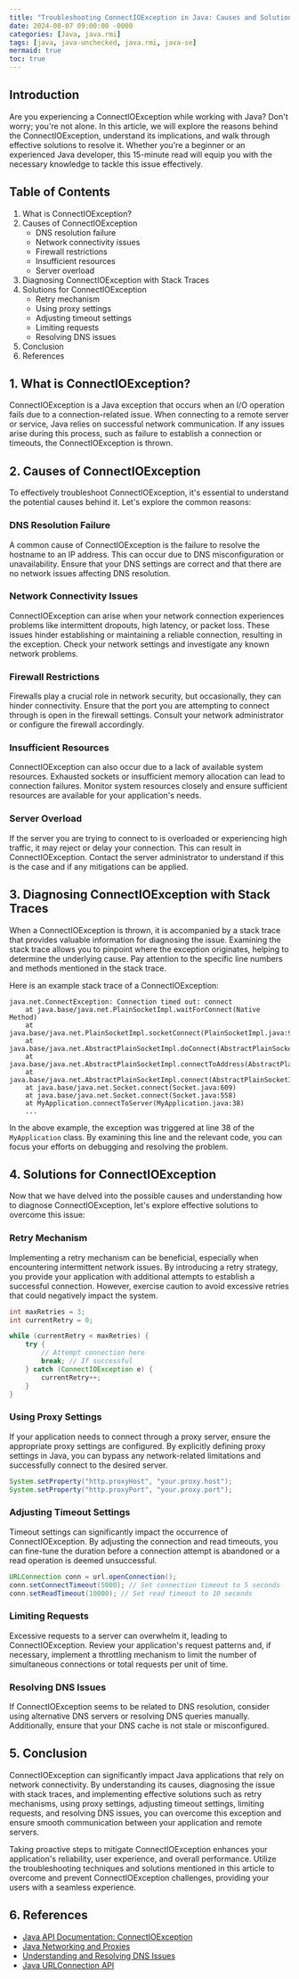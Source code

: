 ```yaml
---
title: "Troubleshooting ConnectIOException in Java: Causes and Solutions"
date: 2024-08-07 09:00:00 -0000
categories: [Java, java.rmi]
tags: [java, java-unchecked, java.rmi, java-se]
mermaid: true
toc: true
---
```



## Introduction
Are you experiencing a ConnectIOException while working with Java? Don't worry; you're not alone. In this article, we will explore the reasons behind the ConnectIOException, understand its implications, and walk through effective solutions to resolve it. Whether you're a beginner or an experienced Java developer, this 15-minute read will equip you with the necessary knowledge to tackle this issue effectively.

## Table of Contents
1. What is ConnectIOException?
2. Causes of ConnectIOException
   - DNS resolution failure
   - Network connectivity issues
   - Firewall restrictions
   - Insufficient resources
   - Server overload
3. Diagnosing ConnectIOException with Stack Traces
4. Solutions for ConnectIOException
   - Retry mechanism
   - Using proxy settings
   - Adjusting timeout settings
   - Limiting requests
   - Resolving DNS issues
5. Conclusion
6. References

## 1. What is ConnectIOException?
ConnectIOException is a Java exception that occurs when an I/O operation fails due to a connection-related issue. When connecting to a remote server or service, Java relies on successful network communication. If any issues arise during this process, such as failure to establish a connection or timeouts, the ConnectIOException is thrown.

## 2. Causes of ConnectIOException
To effectively troubleshoot ConnectIOException, it's essential to understand the potential causes behind it. Let's explore the common reasons:

### DNS Resolution Failure
A common cause of ConnectIOException is the failure to resolve the hostname to an IP address. This can occur due to DNS misconfiguration or unavailability. Ensure that your DNS settings are correct and that there are no network issues affecting DNS resolution.

### Network Connectivity Issues
ConnectIOException can arise when your network connection experiences problems like intermittent dropouts, high latency, or packet loss. These issues hinder establishing or maintaining a reliable connection, resulting in the exception. Check your network settings and investigate any known network problems.

### Firewall Restrictions
Firewalls play a crucial role in network security, but occasionally, they can hinder connectivity. Ensure that the port you are attempting to connect through is open in the firewall settings. Consult your network administrator or configure the firewall accordingly.

### Insufficient Resources
ConnectIOException can also occur due to a lack of available system resources. Exhausted sockets or insufficient memory allocation can lead to connection failures. Monitor system resources closely and ensure sufficient resources are available for your application's needs.

### Server Overload
If the server you are trying to connect to is overloaded or experiencing high traffic, it may reject or delay your connection. This can result in ConnectIOException. Contact the server administrator to understand if this is the case and if any mitigations can be applied.

## 3. Diagnosing ConnectIOException with Stack Traces
When a ConnectIOException is thrown, it is accompanied by a stack trace that provides valuable information for diagnosing the issue. Examining the stack trace allows you to pinpoint where the exception originates, helping to determine the underlying cause. Pay attention to the specific line numbers and methods mentioned in the stack trace.

Here is an example stack trace of a ConnectIOException:

```
java.net.ConnectException: Connection timed out: connect
    at java.base/java.net.PlainSocketImpl.waitForConnect(Native Method)
    at java.base/java.net.PlainSocketImpl.socketConnect(PlainSocketImpl.java:98)
    at java.base/java.net.AbstractPlainSocketImpl.doConnect(AbstractPlainSocketImpl.java:399)
    at java.base/java.net.AbstractPlainSocketImpl.connectToAddress(AbstractPlainSocketImpl.java:242)
    at java.base/java.net.AbstractPlainSocketImpl.connect(AbstractPlainSocketImpl.java:224)
    at java.base/java.net.Socket.connect(Socket.java:609)
    at java.base/java.net.Socket.connect(Socket.java:558)
    at MyApplication.connectToServer(MyApplication.java:38)
    ...
```

In the above example, the exception was triggered at line 38 of the `MyApplication` class. By examining this line and the relevant code, you can focus your efforts on debugging and resolving the problem.

## 4. Solutions for ConnectIOException
Now that we have delved into the possible causes and understanding how to diagnose ConnectIOException, let's explore effective solutions to overcome this issue:

### Retry Mechanism
Implementing a retry mechanism can be beneficial, especially when encountering intermittent network issues. By introducing a retry strategy, you provide your application with additional attempts to establish a successful connection. However, exercise caution to avoid excessive retries that could negatively impact the system.

```java
int maxRetries = 3;
int currentRetry = 0;

while (currentRetry < maxRetries) {
    try {
        // Attempt connection here
        break; // If successful
    } catch (ConnectIOException e) {
        currentRetry++;
    }
}
```

### Using Proxy Settings
If your application needs to connect through a proxy server, ensure the appropriate proxy settings are configured. By explicitly defining proxy settings in Java, you can bypass any network-related limitations and successfully connect to the desired server.

```java
System.setProperty("http.proxyHost", "your.proxy.host");
System.setProperty("http.proxyPort", "your.proxy.port");
```

### Adjusting Timeout Settings
Timeout settings can significantly impact the occurrence of ConnectIOException. By adjusting the connection and read timeouts, you can fine-tune the duration before a connection attempt is abandoned or a read operation is deemed unsuccessful.

```java
URLConnection conn = url.openConnection();
conn.setConnectTimeout(5000); // Set connection timeout to 5 seconds
conn.setReadTimeout(10000); // Set read timeout to 10 seconds
```

### Limiting Requests
Excessive requests to a server can overwhelm it, leading to ConnectIOException. Review your application's request patterns and, if necessary, implement a throttling mechanism to limit the number of simultaneous connections or total requests per unit of time.

### Resolving DNS Issues
If ConnectIOException seems to be related to DNS resolution, consider using alternative DNS servers or resolving DNS queries manually. Additionally, ensure that your DNS cache is not stale or misconfigured.

## 5. Conclusion
ConnectIOException can significantly impact Java applications that rely on network connectivity. By understanding its causes, diagnosing the issue with stack traces, and implementing effective solutions such as retry mechanisms, using proxy settings, adjusting timeout settings, limiting requests, and resolving DNS issues, you can overcome this exception and ensure smooth communication between your application and remote servers.

Taking proactive steps to mitigate ConnectIOException enhances your application's reliability, user experience, and overall performance. Utilize the troubleshooting techniques and solutions mentioned in this article to overcome and prevent ConnectIOException challenges, providing your users with a seamless experience.

## 6. References
- [Java API Documentation: ConnectIOException](https://docs.oracle.com/en/java/javase/11/docs/api/java.base/java/net/ConnectException.html)
- [Java Networking and Proxies](https://docs.oracle.com/en/java/javase/11/security/java-networking-and-proxies.html)
- [Understanding and Resolving DNS Issues](https://www.imperva.com/learn/performance/why-dns-issues-can-affect-website-performance/)
- [Java URLConnection API](https://docs.oracle.com/en/java/javase/11/docs/api/java.base/java/net/URLConnection.html)
